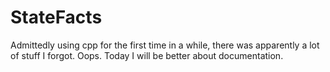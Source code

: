 # StateFacts
 Admittedly using cpp for the first time in a while, there was apparently a lot of stuff I forgot. Oops.
	Today I will be better about documentation.
